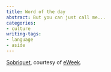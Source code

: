 ```yaml
---
title: Word of the day
abstract: But you can just call me...
categories:
- culture
writing-tags:
- language
- aside
---
```


[Sobriquet][1], courtesy of [eWeek][2].

   [1]: http://dictionary.reference.com/search?q=sobriquet
   [2]: http://www.eweek.com/article2/0,3959,1036574,00.asp
